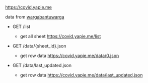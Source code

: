 https://covid.yapie.me

data from [wargabantuwarga](https://docs.google.com/spreadsheets/d/1RIcSiQqPCw-6H55QIYwblIQDPpFQmDNC73ukFa05J7c/edit#gid=0&fvid=2077488553)
- GET /list 
  	- get all sheet https://covid.yapie.me/list

- GET /data/{sheet_id}.json
 	- get row data https://covid.yapie.me/data/0.json

- GET /data/last_updated.json
 	- get row data https://covid.yapie.me/data/last_updated.json
